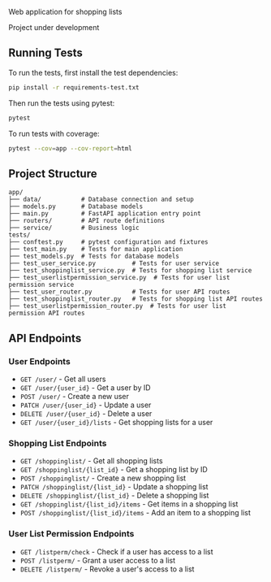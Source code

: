 Web application for shopping lists

Project under development

## Running Tests

To run the tests, first install the test dependencies:

```bash
pip install -r requirements-test.txt
```

Then run the tests using pytest:

```bash
pytest
```

To run tests with coverage:

```bash
pytest --cov=app --cov-report=html
```

## Project Structure

```
app/
├── data/           # Database connection and setup
├── models.py       # Database models
├── main.py         # FastAPI application entry point
├── routers/        # API route definitions
├── service/        # Business logic
tests/
├── conftest.py     # pytest configuration and fixtures
├── test_main.py    # Tests for main application
├── test_models.py  # Tests for database models
├── test_user_service.py          # Tests for user service
├── test_shoppinglist_service.py  # Tests for shopping list service
├── test_userlistpermission_service.py  # Tests for user list permission service
├── test_user_router.py           # Tests for user API routes
├── test_shoppinglist_router.py   # Tests for shopping list API routes
├── test_userlistpermission_router.py  # Tests for user list permission API routes
```

## API Endpoints

### User Endpoints
- `GET /user/` - Get all users
- `GET /user/{user_id}` - Get a user by ID
- `POST /user/` - Create a new user
- `PATCH /user/{user_id}` - Update a user
- `DELETE /user/{user_id}` - Delete a user
- `GET /user/{user_id}/lists` - Get shopping lists for a user

### Shopping List Endpoints
- `GET /shoppinglist/` - Get all shopping lists
- `GET /shoppinglist/{list_id}` - Get a shopping list by ID
- `POST /shoppinglist/` - Create a new shopping list
- `PATCH /shoppinglist/{list_id}` - Update a shopping list
- `DELETE /shoppinglist/{list_id}` - Delete a shopping list
- `GET /shoppinglist/{list_id}/items` - Get items in a shopping list
- `POST /shoppinglist/{list_id}/items` - Add an item to a shopping list

### User List Permission Endpoints
- `GET /listperm/check` - Check if a user has access to a list
- `POST /listperm/` - Grant a user access to a list
- `DELETE /listperm/` - Revoke a user's access to a list
